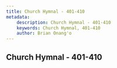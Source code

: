 ```yaml
---
title: Church Hymnal - 401-410
metadata:
    description: Church Hymnal - 401-410
    keywords: Church Hymnal, 401-410
    author: Brian Onang'o
---
```



## Church Hymnal - 401-410
  